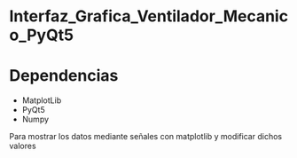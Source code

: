# Interfaz_Grafica_Ventilador_Mecanico_PyQt5
# Dependencias 
- MatplotLib
- PyQt5
- Numpy

Para mostrar los datos mediante señales con matplotlib y modificar dichos valores 
